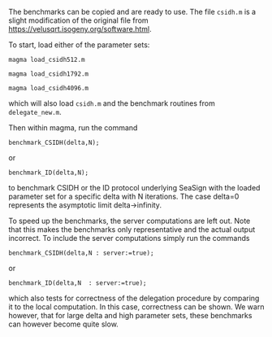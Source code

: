 The benchmarks can be copied and are ready to use. The file `csidh.m` is a slight modification of the original file from https://velusqrt.isogeny.org/software.html.

To start, load either of the parameter sets:

`magma load_csidh512.m`

`magma load_csidh1792.m`

`magma load_csidh4096.m`

which will also load `csidh.m` and the benchmark routines from `delegate_new.m`.

Then within magma, run the command

` benchmark_CSIDH(delta,N); `

or 

`` benchmark_ID(delta,N); ``

to benchmark CSIDH or the ID protocol underlying SeaSign with the loaded parameter set for a specific delta with N iterations. The case delta=0 represents the asymptotic limit delta->infinity.

To speed up the benchmarks, the server computations are left out. Note that this makes the benchmarks only representative and the actual output incorrect. To include the server computations simply run the commands 

`` benchmark_CSIDH(delta,N : server:=true); ``

or 

`` benchmark_ID(delta,N  : server:=true); ``

which also tests for correctness of the delegation procedure by comparing it to the local computation. In this case, correctness can be shown. We warn however, that for large delta and high parameter sets, these benchmarks can however become quite slow.
